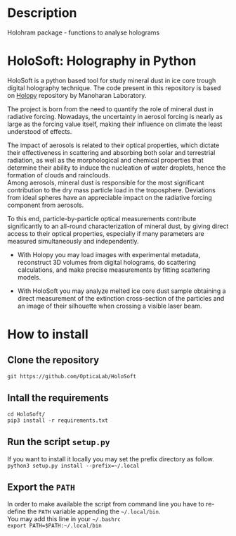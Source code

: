 # Description

Holohram package - functions to analyse holograms

HoloSoft: Holography in Python
=========================================

HoloSoft is a python based tool for study mineral dust in ice core trough digital holography technique.
The code present in this repository is based on [Holopy](https://github.com/manoharan-lab/holopy) repository by Manoharan Laboratory. 

The project is born from the need to quantify the role of mineral dust in radiative forcing. Nowadays, the uncertainty in aerosol forcing is nearly as large as the forcing value itself, making their influence on climate the least understood of effects.

The impact of aerosols is related to their optical properties, which dictate their effectiveness in scattering and absorbing both solar and terrestrial radiation, as well as the morphological and chemical properties that determine their ability to induce the nucleation of water droplets, hence the formation of clouds and rainclouds.<br>
Among aerosols, mineral dust is responsible for the most significant contribution to the dry mass particle load in the troposphere. Deviations from ideal spheres have an appreciable impact on the radiative forcing component from aerosols.

To this end, particle-by-particle optical measurements contribute significantly to an all-round characterization of mineral dust, by giving direct access to their optical properties, especially if many parameters are measured simultaneously and independently.

* With Holopy you may load images with experimental metadata, reconstruct 3D volumes from digital holograms, do scattering calculations, and make precise measurements by fitting scattering models.

* With HoloSoft you may analyze melted ice core dust sample obtaining a direct measurement of the extinction cross-section of the particles and an image of their silhouette when crossing a visible laser beam.


# How to install 

## Clone the repository

`git https://github.com/OpticaLab/HoloSoft`

## Intall the requirements

`cd HoloSoft/` <br/>
`pip3 install -r requirements.txt`

## Run the script `setup.py`

If you want to install it locally you may set the prefix directory as follow. <br/>
`python3 setup.py install --prefix=~/.local`

## Export the `PATH`

In order to make available the script from command line you have to re-define the `PATH` variable appending the `~/.local/bin`.  <br/>
You may add this line in your `~/.bashrc`  <br/>
`export PATH=$PATH:~/.local/bin`


